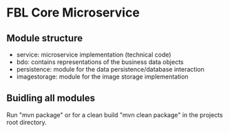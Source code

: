 # FBL Core Microservice

## Module structure
- service: microservice implementation (technical code)
- bdo: contains representations of the business data objects
- persistence: module for the data persistence/database interaction
- imagestorage: module for the image storage implementation

## Buidling all modules
Run "mvn package" or for a clean build "mvn clean package" in the projects root directory.